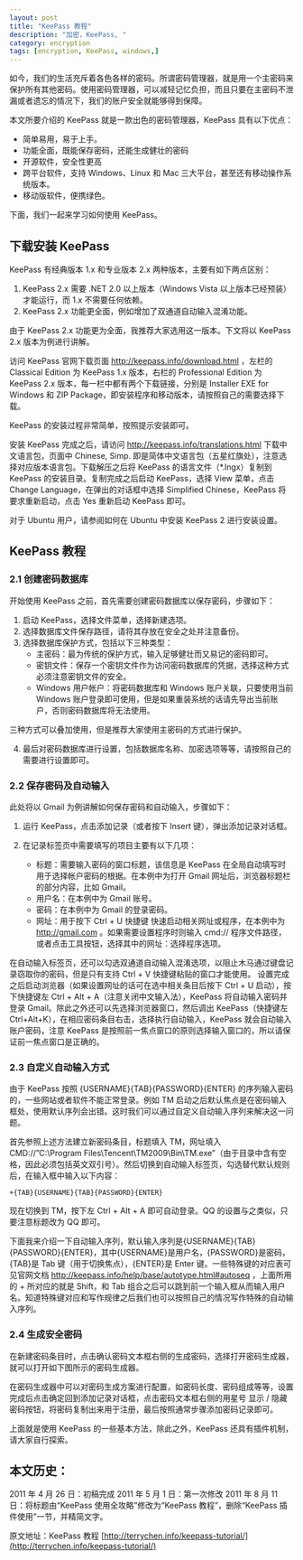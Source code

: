 ```yaml
---
layout: post
title: "KeePass 教程"
description: "加密，KeePass, "
category: encryption
tags: [encryption, KeePass, windows,]
---
```


如今，我们的生活充斥着各色各样的密码。所谓密码管理器，就是用一个主密码来保护所有其他密码。使用密码管理器，可以减轻记忆负担，而且只要在主密码不泄漏或者遗忘的情况下，我们的账户安全就能够得到保障。

本文所要介绍的 KeePass 就是一款出色的密码管理器，KeePass 具有以下优点：

- 简单易用，易于上手。
- 功能全面，既能保存密码，还能生成健壮的密码
- 开源软件，安全性更高
- 跨平台软件，支持 Windows、Linux 和 Mac 三大平台，甚至还有移动操作系统版本。
- 移动版软件，便携绿色。

下面，我们一起来学习如何使用 KeePass。

## 下载安装 KeePass

KeePass 有经典版本 1.x 和专业版本 2.x 两种版本，主要有如下两点区别：

1. KeePass 2.x 需要 .NET 2.0 以上版本（Windows Vista 以上版本已经预装）才能运行，而 1.x 不需要任何依赖。
2. KeePass 2.x 功能更全面，例如增加了双通道自动输入混淆功能。

由于 KeePass 2.x 功能更为全面，我推荐大家选用这一版本。下文将以 KeePass 2.x 版本为例进行讲解。

访问 KeePass 官网下载页面 http://keepass.info/download.html ，左栏的 Classical Edition 为 KeePass 1.x 版本，右栏的 Professional Edition 为 KeePass 2.x 版本，每一栏中都有两个下载链接，分别是 Installer EXE for Windows 和 ZIP Package，即安装程序和移动版本，请按照自己的需要选择下载。

KeePass 的安装过程非常简单，按照提示安装即可。

安装 KeePass 完成之后，请访问 http://keepass.info/translations.html 下载中文语言包，页面中 Chinese, Simp. 即是简体中文语言包（五星红旗处），注意选择对应版本语言包。下载解压之后将 KeePass 的语言文件（\*.lngx）复制到 KeePass 的安装目录。复制完成之后启动 KeePass，选择 View 菜单，点击 Change Language，在弹出的对话框中选择 Simplified Chinese，KeePass 将要求重新启动，点击 Yes 重新启动 KeePass 即可。

对于 Ubuntu 用户，请参阅如何在 Ubuntu 中安装 KeePass 2 进行安装设置。

## KeePass 教程

### 2.1 创建密码数据库

开始使用 KeePass 之前，首先需要创建密码数据库以保存密码，步骤如下：

1. 启动 KeePass，选择文件菜单，选择新建选项。
2. 选择数据库文件保存路径，请将其存放在安全之处并注意备份。
3. 选择数据库保护方式，包括以下三种类型：
   - 主密码：最为传统的保护方式，输入足够健壮而又易记的密码即可。
   - 密钥文件：保存一个密钥文件作为访问密码数据库的凭据，选择这种方式必须注意密钥文件的安全。
   - Windows 用户帐户：将密码数据库和 Windows 账户关联，只要使用当前 Windows 账户登录即可使用，但是如果重装系统的话请先导出当前账户，否则密码数据库将无法使用。

三种方式可以叠加使用，但是推荐大家使用主密码的方式进行保护。

4. 最后对密码数据库进行设置，包括数据库名称、加密选项等等，请按照自己的需要进行设置即可。

### 2.2 保存密码及自动输入

此处将以 Gmail 为例讲解如何保存密码和自动输入，步骤如下：

1. 运行 KeePass，点击添加记录（或者按下 Insert 键），弹出添加记录对话框。

2. 在记录标签页中需要填写的项目主要有以下几项：
   - 标题：需要输入密码的窗口标题，该信息是 KeePass 在全局自动填写时用于选择帐户密码的根据。在本例中为打开 Gmail 网址后，浏览器标题栏的部分内容，比如 Gmail。
   - 用户名：在本例中为 Gmail 账号。
   - 密码：在本例中为 Gmail 的登录密码。
   - 网址：用于按下 Ctrl + U 快捷键 快速启动相关网址或程序，在本例中为 http://gmail.com 。如果需要设置程序时则输入 cmd:// 程序文件路径，或者点击工具按钮，选择其中的网址：选择程序选项。

在自动输入标签页，还可以勾选双通道自动输入混淆选项，以阻止木马通过键盘记录窃取你的密码，但是只有支持 Ctrl + V 快捷键粘贴的窗口才能使用。
设置完成之后启动浏览器（如果设置网址的话可在选中相关条目后按下 Ctrl + U 启动），按下快捷键左 Ctrl + Alt + A（注意关闭中文输入法），KeePass 将自动输入密码并登录 Gmail。除此之外还可以先选择浏览器窗口，然后调出 KeePass（快捷键左 Ctrl+Alt+K），在相应密码条目右击，选择执行自动输入，KeePass 就会自动输入账户密码，注意 KeePass 是按照前一焦点窗口的原则选择输入窗口的，所以请保证前一焦点窗口是正确的。

### 2.3 自定义自动输入方式

由于 KeePass 按照 {USERNAME}{TAB}{PASSWORD}{ENTER} 的序列输入密码的，一些网站或者软件不能正常登录。例如 TM 启动之后默认焦点是在密码输入框处，使用默认序列会出错。这时我们可以通过自定义自动输入序列来解决这一问题。

首先参照上述方法建立新密码条目，标题填入 TM，网址填入 CMD://”C:\Program Files\Tencent\TM2009\Bin\TM.exe”（由于目录中含有空格，因此必须包括英文双引号）。然后切换到自动输入标签页，勾选替代默认规则后，在输入框中输入以下内容：

    +{TAB}{USERNAME}{TAB}{PASSWORD}{ENTER}

现在切换到 TM，按下左 Ctrl + Alt + A 即可自动登录。QQ 的设置与之类似，只要注意标题改为 QQ 即可。

下面我来介绍一下自动输入序列，默认输入序列是{USERNAME}{TAB}{PASSWORD}{ENTER}，其中{USERNAME}是用户名，{PASSWORD}是密码，{TAB}是 Tab 键（用于切换焦点），{ENTER}是 Enter 键。一些特殊键的对应表可见官网文档 http://keepass.info/help/base/autotype.html#autoseq ，上面所用的 + 所对应的就是 Shift，和 Tab 组合之后可以跳到前一个输入框从而输入用户名。知道特殊键对应和写作规律之后我们也可以按照自己的情况写作特殊的自动输入序列。

### 2.4 生成安全密码

在新建密码条目时，点击确认密码文本框右侧的生成密码，选择打开密码生成器，就可以打开如下图所示的密码生成器。

在密码生成器中可以对密码生成方案进行配置，如密码长度、密码组成等等，设置完成后点击确定回到添加记录对话框，点击密码文本框右侧的用星号 显示 / 隐藏密码按钮，将密码复制出来用于注册，最后按照通常步骤添加密码记录即可。

上面就是使用 KeePass 的一些基本方法，除此之外，KeePass 还具有插件机制，请大家自行探索。

## 本文历史：

2011 年 4 月 26 日：初稿完成
2011 年 5 月 1 日：第一次修改
2011 年 8 月 11 日：将标题由“KeePass 使用全攻略”修改为“KeePass 教程”，删除“KeePass 插件使用”一节，并精简文字。

原文地址：KeePass 教程 [http://terrychen.info/keepass-tutorial/](http://terrychen.info/keepass-tutorial/)
